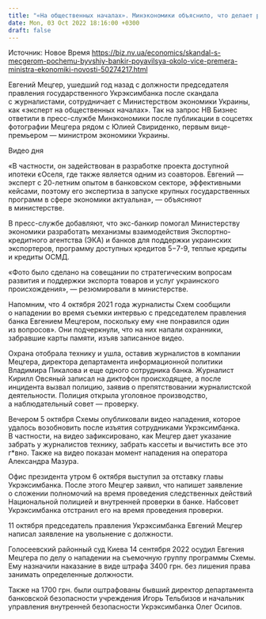 ```yaml
---
title: "«На общественных началах». Минэкономики объяснило, что делает рядом с министром банкир Евгений Мецгер, попавший в скандал с журналистами"
date: Mon, 03 Oct 2022 18:16:00 +0300
draft: false
---
```

Источник: Новое Время https://biz.nv.ua/economics/skandal-s-mecgerom-pochemu-byvshiy-bankir-poyavilsya-okolo-vice-premera-ministra-ekonomiki-novosti-50274217.html


Евгений Мецгер, ушедший год назад с должности председателя правления государственного Укрэксимбанка после скандала с журналистами, сотрудничает с Министерством экономики Украины, как «эксперт на общественных началах». Так на запрос НВ Бизнес ответили в пресс-службе Минэкономики после публикации в соцсетях фотографии Мецгера рядом с Юлией Свириденко, первым вице-премьером — министром экономики Украины.

 Видео дня   

«В частности, он задействован в разработке проекта доступной ипотеки єОселя, где также является одним из соавторов. Евгений — эксперт с 20-летним опытом в банковском секторе, эффективными кейсами, поэтому его экспертиза в запуске крупных государственных программ в сфере экономики актуальна», — объясняют в министерстве.

В пресс-службе добавляют, что экс-банкир помогал Министерству экономики разработать механизмы взаимодействия Экспортно-кредитного агентства (ЭКА) и банков для поддержки украинских экспортеров, программу доступных кредитов 5−7-9, теплые кредиты и кредиты ОСМД.

«Фото было сделано на совещании по стратегическим вопросам развития и поддержки экспорта товаров и услуг украинского происхождения», — резюмировали в министерстве.

Напомним, что 4 октября 2021 года журналисты Схем сообщили о нападении во время съемки интервью с председателем правления банка Евгением Мецгером, поскольку ему «не понравился один из вопросов». Они подчеркнули, что на них напали охранники, забравшие карты памяти, изъяв записанное видео.

Охрана отобрала технику и ушла, оставив журналистов в компании Мецгера, директора департамента информационной политики Владимира Пикалова и еще одного сотрудника банка. Журналист Кирилл Овсяный записал на диктофон происходящее, а после инцидента вызвал полицию, заявив о препятствовании журналистской деятельности. Полиция открыла уголовное производство, а наблюдательный совет — проверку.

Вечером 5 октября Схемы опубликовали видео нападения, которое удалось возобновить после изъятия сотрудниками Укрэксимбанка. В частности, на видео зафиксировано, как Мецгер дает указание забрать у журналистов технику, забрать кассеты и вычистить все это г*вно. Также на видео показан момент нападения на оператора Александра Мазура.

Офис президента утром 6 октября выступил за отставку главы Укрэксимбанка. После этого Мецгер заявил, что напишет заявление о сложении полномочий на время проведения следственных действий Национальной полицией и внутренней проверки в банке. Набсовет Укрэксимбанка отстранил его на время проведения проверки.

11 октября председатель правления Укрэксимбанка Евгений Мецгер написал заявление на увольнение с должности.

Голосеевский районный суд Киева 14 сентября 2022 осудил Евгения Мецгера по делу о нападении на съемочную группу программы Схемы. Ему назначили наказание в виде штрафа 3400 грн. без лишения права занимать определенные должности.

Также на 1700 грн. были оштрафованы бывший директор департамента банковской безопасности учреждения Игорь Тельбизов и начальник управления внутренней безопасности Укрэксимбанка Олег Осипов.
